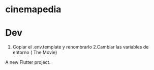 # cinemapedia

# Dev

1. Copiar el .env.template y renombrarlo
2.Cambiar las variables de entorno ( The Movie)

A new Flutter project.
